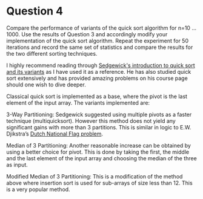# Question 4

Compare the performance of variants of the quick sort algorithm for n=10 ... 1000. Use the results of Question 3 and accordingly modify your implementation of the quick sort algorithm. Repeat the experiment for 50 iterations and record the same set of statistics and compare the results for the two different sorting techniques.


I highly recommend reading through [Sedgewick's introduction to quick sort and its variants](https://algs4.cs.princeton.edu/23quicksort/) as I have used it as a reference. He has also studied quick sort extensively and has provided amazing problems on his course page should one wish to dive deeper.

Classical quick sort is implemented as a base, where the pivot is the last element of the input array. The variants implemented are:

3-Way Partitioning: Sedgewick suggested using multiple pivots as a faster technique (multiquicksort). However this method does not yield any significant gains with more than 3 partitions. This is similar in logic to E.W. Djikstra’s [Dutch National Flag problem](https://en.wikipedia.org/wiki/Dutch_national_flag_problem).

Median of 3 Partitioning: Another reasonable increase can be obtained by using a better choice for pivot. This is done by taking the first, the middle and the last element of the input array and choosing the median of the three as input.

Modified Median of 3 Partitioning: This is a modification of the method above where insertion sort is used for sub-arrays of size less than 12. This is a very popular method.

